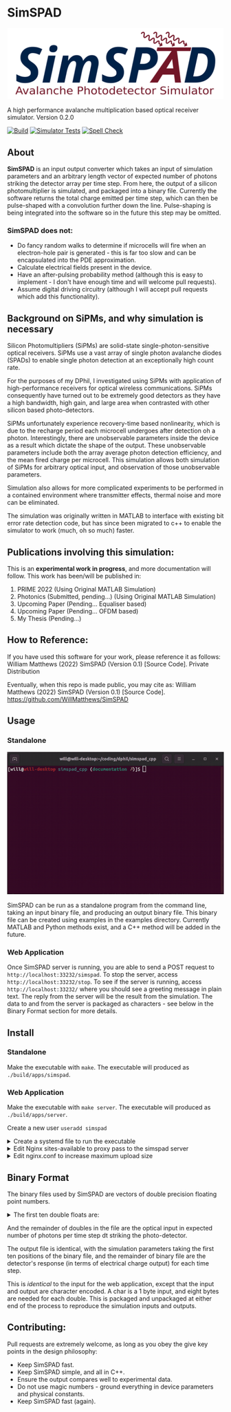 # SimSPAD

![logo](https://github.com/WillMatthews/SimSPAD/blob/master/doc/img/simspad_logo.svg)

A high performance avalanche multiplication based optical receiver simulator.
Version 0.2.0

[![Build](https://github.com/WillMatthews/SimSPAD/actions/workflows/makefile.yml/badge.svg)](https://github.com/WillMatthews/SimSPAD/actions/workflows/makefile.yml)
[![Simulator Tests](https://github.com/WillMatthews/SimSPAD/actions/workflows/sim-accuracy.yml/badge.svg)](https://github.com/WillMatthews/SimSPAD/actions/workflows/sim-accuracy.yml)
[![Spell Check](https://github.com/WillMatthews/SimSPAD/actions/workflows/spelling.yml/badge.svg)](https://github.com/WillMatthews/SimSPAD/actions/workflows/spelling.yml)

## About

**SimSPAD** is an input output converter which takes an input of simulation parameters and an arbitrary length vector of expected number of photons striking the detector array per time step.
From here, the output of a silicon photomultiplier is simulated, and packaged into a binary file.
Currently the software returns the total charge emitted per time step, which can then be pulse-shaped with a convolution further down the line.
Pulse-shaping is being integrated into the software so in the future this step may be omitted.

### SimSPAD does not:
- Do fancy random walks to determine if microcells will fire when an electron-hole pair is generated - this is far too slow and can be encapsulated into the PDE approximation.
- Calculate electrical fields present in the device.
- Have an after-pulsing probability method (although this is easy to implement - I don't have enough time and will welcome pull requests).
- Assume digital driving circuitry (although I will accept pull requests which add this functionality).

## Background on SiPMs, and why simulation is necessary

Silicon Photomultipliers (SiPMs) are solid-state single-photon-sensitive optical receivers.
SiPMs use a vast array of single photon avalanche diodes (SPADs) to enable single photon detection at an exceptionally high count rate.

For the purposes of my DPhil, I investigated using SiPMs with application of high-performance receivers for optical wireless communications.
SiPMs consequently have turned out to be extremely good detectors as they have a high bandwidth, high gain, and large area when contrasted with other silicon based photo-detectors.

SiPMs unfortunately experience recovery-time based nonlinearity, which is due to the recharge period each microcell undergoes after detection oh a photon.
Interestingly, there are unobservable parameters inside the device as a result which dictate the shape of the output.
These unobservable parameters include both the array average photon detection efficiency, and the mean fired charge per microcell.
This simulation allows both simulation of SiPMs for arbitrary optical input, and observation of those unobservable parameters.

Simulation also allows for more complicated experiments to be performed in a contained environment where transmitter effects, thermal noise and more can be eliminated.

The simulation was originally written in MATLAB to interface with existing bit error rate detection code, but has since been migrated to c++ to enable the simulator to work (much, oh so much) faster.


## Publications involving this simulation:

This is an **experimental work in progress**, and more documentation will follow. This work has been/will be published in:

1. PRIME 2022 (Using Original MATLAB Simulation)
2. Photonics (Submitted, pending...) (Using Original MATLAB Simulation)
3. Upcoming Paper (Pending... Equaliser based)
5. Upcoming Paper (Pending... OFDM based)
4. My Thesis (Pending...)

## How to Reference:

If you have used this software for your work, please reference it as follows:
William Matthews (2022) SimSPAD (Version 0.1) [Source Code]. Private Distribution

Eventually, when this repo is made public, you may cite as:
William Matthews (2022) SimSPAD (Version 0.1) [Source Code]. https://github.com/WillMatthews/SimSPAD


## Usage

### Standalone

![logo](https://github.com/WillMatthews/SimSPAD/blob/master/doc/img/example.gif)

SimSPAD can be run as a standalone program from the command line, taking an input binary file, and producing an output binary file.
This binary file can be created using examples in the examples directory. Currently MATLAB and Python methods exist, and a C++ method will be added in the future.

### Web Application

Once SimSPAD server is running, you are able to send a POST request to `http://localhost:33232/simspad`.
To stop the server, access `http://localhost:33232/stop`.
To see if the server is running, access `http://localhost:33232/` where you should see a greeting message in plain text.
The reply from the server will be the result from the simulation.
The data to and from the server is packaged as characters - see below in the Binary Format section for more details.

## Install

### Standalone
Make the executable with `make`. The executable will produced as `./build/apps/simspad`.

### Web Application
Make the executable with `make server`. The executable will produced as `./build/apps/server`.

Create a new user `useradd simspad`
<details>
<summary>Create a systemd file to run the executable </summary>

```
[Unit]
Description=SimSPAD Avalanche Photo-detector Simulator
Requires=network-online.target
Wants=network-online.target
After=network.target syslog.target network-online.target

[Service]
User=simspad
ExecStart=/path/to/server
RestartSec=5
Restart=always

[Install]
WantedBy=multi-user.target
```
</details>

<details>
<summary>Edit Nginx sites-available to proxy pass to the simspad server </summary>

Add the following location:

```
    location /sim/ {
        # proxy_buffering off;
        proxy_pass http://127.0.0.1:33232/;
    }
```
</details>


<details>
<summary>Edit nginx.conf to increase maximum upload size </summary>

Add the following to the end of `http{}`:

```
    client_max_body_size 200M;
```
</details>

## Binary Format

The binary files used by SimSPAD are vectors of double precision floating point numbers.
<details>
<summary>The first ten double floats are:</summary>

    (in order)
        dt                - Simulation time step size
        numMicrocell      - Number of Detectors
        vBias             - Bias Voltage
        vBr               - Breakdown Voltage
        tauRecovery       - Recharge time constant
        pdeMax            - Max PDE for PDE-Vover equation
        vChr              - Characteristic Voltage for PDE-Vover equation
        cCell             - Capacitance per detector
        tauFwhm           - Output pulse full width half max time
        digitalThreshold - Detection Threshold (as a fraction of overvoltage from bias)

</details>

And the remainder of doubles in the file are the optical input in expected number of photons per time step dt striking the photo-detector.

The output file is identical, with the simulation parameters taking the first ten positions of the binary file, and the remainder of binary file are the detector's response (in terms of electrical charge output) for each time step.

This is *identical* to the input for the web application, except that the input and output are character encoded.
A char is a 1 byte input, and eight bytes are needed for each double.
This is packaged and unpackaged at either end of the process to reproduce the simulation inputs and outputs.

## Contributing:
Pull requests are extremely welcome, as long as you obey the give key points in the design philosophy:

- Keep SimSPAD fast.
- Keep SimSPAD simple, and all in C++.
- Ensure the output compares well to experimental data.
- Do not use magic numbers - ground everything in device parameters and physical constants.
- Keep SimSPAD fast (again).
